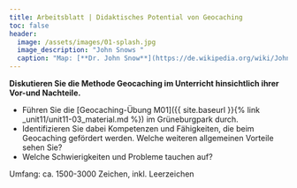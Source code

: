 ```yaml
---
title: Arbeitsblatt | Didaktisches Potential von Geocaching
toc: false
header:
  image: /assets/images/01-splash.jpg
  image_description: "John Snows "
  caption: "Map: [**Dr. John Snow**](https://de.wikipedia.org/wiki/John_Snow_(Mediziner)) [Wellcome Library via wikimedia](https://w.wiki/QtV)"
---
```


**Diskutieren Sie die Methode Geocaching im Unterricht hinsichtlich ihrer Vor-und Nachteile.**

  * Führen Sie die [Geocaching-Übung M01]({{ site.baseurl }}{% link _unit11/unit11-03_material.md %}) im Grüneburgpark durch.
  * Identifizieren Sie dabei Kompetenzen und Fähigkeiten, die beim Geocaching gefördert werden. Welche weiteren allgemeinen Vorteile sehen Sie?
  * Welche Schwierigkeiten und Probleme tauchen auf?

Umfang: ca. 1500-3000 Zeichen, inkl. Leerzeichen
